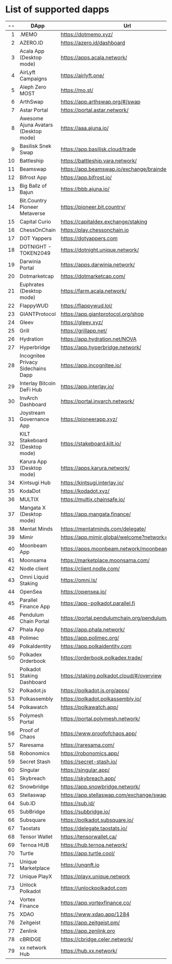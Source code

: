 
# List of supported dapps
| --  |                 DApp                 |                         Url                         |         Tags          |
| --: | ------------------------------------ | --------------------------------------------------- | --------------------- |
|   1 | .MEMO                                | https://dotmemo.xyz/                                | art                   |
|   2 | AZERO.ID                             | https://azero.id/dashboard                          | utilities             |
|   3 | Acala App (Desktop mode)             | https://apps.acala.network/                         | staking               |
|   4 | AirLyft Campaigns                    | https://airlyft.one/                                | social                |
|   5 | Aleph Zero MOST                      | https://mo.st/                                      | bridge,dex            |
|   6 | ArthSwap                             | https://app.arthswap.org/#/swap                     | dex,evm               |
|   7 | Astar Portal                         | https://portal.astar.network/                       | staking               |
|   8 | Awesome Ajuna Avatars (Desktop mode) | https://aaa.ajuna.io/                               | art,gaming            |
|   9 | Basilisk Snek Swap                   | https://app.basilisk.cloud/trade                    | bridge,dex            |
|  10 | Battleship                           | https://battleship.vara.network/                    | gaming                |
|  11 | Beamswap                             | https://app.beamswap.io/exchange/braindex           | dex,evm               |
|  12 | Bifrost App                          | https://app.bifrost.io/                             | staking               |
|  13 | Big Ballz of Bajun                   | https://bbb.ajuna.io/                               | art,gaming            |
|  14 | Bit.Country Pioneer Metaverse        | https://pioneer.bit.country/                        | art,staking,gaming    |
|  15 | Capital Curio                        | https://capitaldex.exchange/staking                 | staking               |
|  16 | ChessOnChain                         | https://play.chessonchain.io                        | gaming                |
|  17 | DOT Yappers                          | https://dotyappers.com                              | social                |
|  18 | DOTNIGHT - TOKEN2049                 | https://dotnight.unique.network/                    | social                |
|  19 | Darwinia Portal                      | https://apps.darwinia.network/                      | utilities             |
|  20 | Dotmarketcap                         | https://dotmarketcap.com/                           | social                |
|  21 | Euphrates (Desktop mode)             | https://farm.acala.network/                         | staking               |
|  22 | FlappyWUD                            | https://flappywud.lol/                              | gaming                |
|  23 | GIANTProtocol                        | https://app.giantprotocol.org/shop                  | utilities             |
|  24 | Gleev                                | https://gleev.xyz/                                  | social                |
|  25 | Grill                                | https://grillapp.net/                               | social                |
|  26 | Hydration                            | https://app.hydration.net/NOVA                      | bridge,dex,staking    |
|  27 | Hyperbridge                          | https://app.hyperbridge.network/                    | bridge                |
|  28 | Incognitee Privacy Sidechains Dapp   | https://app.incognitee.io/                          | utilities             |
|  29 | Interlay Bitcoin DeFi Hub            | https://app.interlay.io/                            | bridge,staking        |
|  30 | InvArch Dashboard                    | https://portal.invarch.network/                     | staking               |
|  31 | Joystream Governance App             | https://pioneerapp.xyz/                             | governance            |
|  32 | KILT Stakeboard (Desktop mode)       | https://stakeboard.kilt.io/                         | staking               |
|  33 | Karura App (Desktop mode)            | https://apps.karura.network/                        | staking               |
|  34 | Kintsugi Hub                         | https://kintsugi.interlay.io/                       | bridge,staking        |
|  35 | KodaDot                              | https://kodadot.xyz/                                | art                   |
|  36 | MULTIX                               | https://multix.chainsafe.io/                        | utilities             |
|  37 | Mangata X (Desktop mode)             | https://app.mangata.finance/                        | staking               |
|  38 | Mentat Minds                         | https://mentatminds.com/delegate/                   | staking               |
|  39 | Mimir                                | https://app.mimir.global/welcome?network=polkadot   | utilities             |
|  40 | Moonbeam App                         | https://apps.moonbeam.network/moonbeam              | staking,utilities,evm |
|  41 | Moonsama                             | https://marketplace.moonsama.com/                   | art,evm               |
|  42 | Nodle client                         | https://client.nodle.com/                           | utilities             |
|  43 | Omni Liquid Staking                  | https://omni.ls/                                    | staking,evm           |
|  44 | OpenSea                              | https://opensea.io/                                 | art,evm               |
|  45 | Parallel Finance App                 | https://app-polkadot.parallel.fi                    | utilities             |
|  46 | Pendulum Chain Portal                | https://portal.pendulumchain.org/pendulum/dashboard | utilities,staking     |
|  47 | Phala App                            | https://app.phala.network/                          | staking               |
|  48 | Polimec                              | https://app.polimec.org/                            | utilities             |
|  49 | PolkaIdentity                        | https://app.polkaidentity.com                       | social,utilities      |
|  50 | Polkadex Orderbook                   | https://orderbook.polkadex.trade/                   | dex,utilities         |
|  51 | Polkadot Staking Dashboard           | https://staking.polkadot.cloud/#/overview           | staking,utilities     |
|  52 | Polkadot.js                          | https://polkadot.js.org/apps/                       | utilities             |
|  53 | Polkassembly                         | https://polkadot.polkassembly.io/                   | governance            |
|  54 | Polkawatch                           | https://polkawatch.app/                             | utilities             |
|  55 | Polymesh Portal                      | https://portal.polymesh.network/                    | utilities,staking     |
|  56 | Proof of Chaos                       | https://www.proofofchaos.app/                       | art,governance        |
|  57 | Raresama                             | https://raresama.com/                               | art,evm               |
|  58 | Robonomics                           | https://robonomics.app/                             | utilities             |
|  59 | Secret Stash                         | https://secret-stash.io/                            | art                   |
|  60 | Singular                             | https://singular.app/                               | art                   |
|  61 | Skybreach                            | https://skybreach.app/                              | evm,gaming            |
|  62 | Snowbridge                           | https://app.snowbridge.network/                     | bridge                |
|  63 | Stellaswap                           | https://app.stellaswap.com/exchange/swap            | bridge,dex,evm        |
|  64 | Sub.ID                               | https://sub.id/                                     | utilities             |
|  65 | SubBridge                            | https://subbridge.io/                               | bridge,evm            |
|  66 | Subsquare                            | https://polkadot.subsquare.io/                      | governance            |
|  67 | Taostats                             | https://delegate.taostats.io/                       | staking               |
|  68 | Tensor Wallet                        | https://tensorwallet.ca/                            | utilities,staking     |
|  69 | Ternoa HUB                           | https://hub.ternoa.network/                         | staking               |
|  70 | Turtle                               | https://app.turtle.cool/                            | bridge                |
|  71 | Unique Marketplace                   | https://unqnft.io                                   | gaming,art            |
|  72 | Unique PlayX                         | https://playx.unique.network                        | gaming                |
|  73 | Unlock Polkadot                      | https://unlockpolkadot.com                          | social                |
|  74 | Vortex Finance                       | https://app.vortexfinance.co/                       | evm,utilities         |
|  75 | XDAO                                 | https://www.xdao.app/1284                           | bridge,dex,evm        |
|  76 | Zeitgeist                            | https://app.zeitgeist.pm/                           | utilities             |
|  77 | Zenlink                              | https://app.zenlink.pro                             | dex                   |
|  78 | cBRIDGE                              | https://cbridge.celer.network/                      | dex,evm               |
|  79 | xx network Hub                       | https://hub.xx.network/                             | utilities             |
